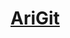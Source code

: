 # [AriGit](https://medium.com/@arijitsrkr13/arigit-crafting-my-own-version-control-system-e99501b57dee)
